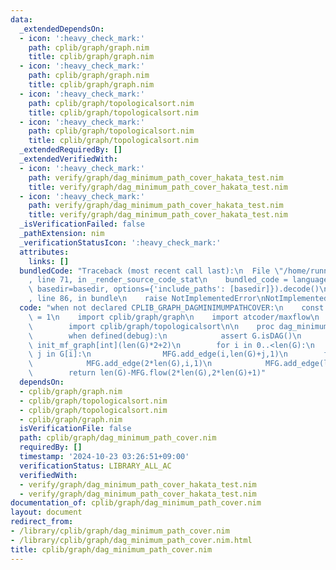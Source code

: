 ```yaml
---
data:
  _extendedDependsOn:
  - icon: ':heavy_check_mark:'
    path: cplib/graph/graph.nim
    title: cplib/graph/graph.nim
  - icon: ':heavy_check_mark:'
    path: cplib/graph/graph.nim
    title: cplib/graph/graph.nim
  - icon: ':heavy_check_mark:'
    path: cplib/graph/topologicalsort.nim
    title: cplib/graph/topologicalsort.nim
  - icon: ':heavy_check_mark:'
    path: cplib/graph/topologicalsort.nim
    title: cplib/graph/topologicalsort.nim
  _extendedRequiredBy: []
  _extendedVerifiedWith:
  - icon: ':heavy_check_mark:'
    path: verify/graph/dag_minimum_path_cover_hakata_test.nim
    title: verify/graph/dag_minimum_path_cover_hakata_test.nim
  - icon: ':heavy_check_mark:'
    path: verify/graph/dag_minimum_path_cover_hakata_test.nim
    title: verify/graph/dag_minimum_path_cover_hakata_test.nim
  _isVerificationFailed: false
  _pathExtension: nim
  _verificationStatusIcon: ':heavy_check_mark:'
  attributes:
    links: []
  bundledCode: "Traceback (most recent call last):\n  File \"/home/runner/.local/lib/python3.10/site-packages/onlinejudge_verify/documentation/build.py\"\
    , line 71, in _render_source_code_stat\n    bundled_code = language.bundle(stat.path,\
    \ basedir=basedir, options={'include_paths': [basedir]}).decode()\n  File \"/home/runner/.local/lib/python3.10/site-packages/onlinejudge_verify/languages/nim.py\"\
    , line 86, in bundle\n    raise NotImplementedError\nNotImplementedError\n"
  code: "when not declared CPLIB_GRAPH_DAGMINIMUMPATHCOVER:\n    const CPLIB_GRAPH_DAGMINIMUMPATHCOVER*\
    \ = 1\n    import cplib/graph/graph\n    import atcoder/maxflow\n    when defined(debug):\n\
    \        import cplib/graph/topologicalsort\n\n    proc dag_minimum_path_cover*(G:UnWeightedDirectedGraph):int=\n\
    \        when defined(debug):\n            assert G.isDAG()\n        var MFG =\
    \ init_mf_graph[int](len(G)*2+2)\n        for i in 0..<len(G):\n            for\
    \ j in G[i]:\n                MFG.add_edge(i,len(G)+j,1)\n        for i in 0..<len(G):\n\
    \            MFG.add_edge(2*len(G),i,1)\n            MFG.add_edge(len(G)+i,2*len(G)+1,1)\n\
    \        return len(G)-MFG.flow(2*len(G),2*len(G)+1)"
  dependsOn:
  - cplib/graph/graph.nim
  - cplib/graph/topologicalsort.nim
  - cplib/graph/topologicalsort.nim
  - cplib/graph/graph.nim
  isVerificationFile: false
  path: cplib/graph/dag_minimum_path_cover.nim
  requiredBy: []
  timestamp: '2024-10-23 03:26:51+09:00'
  verificationStatus: LIBRARY_ALL_AC
  verifiedWith:
  - verify/graph/dag_minimum_path_cover_hakata_test.nim
  - verify/graph/dag_minimum_path_cover_hakata_test.nim
documentation_of: cplib/graph/dag_minimum_path_cover.nim
layout: document
redirect_from:
- /library/cplib/graph/dag_minimum_path_cover.nim
- /library/cplib/graph/dag_minimum_path_cover.nim.html
title: cplib/graph/dag_minimum_path_cover.nim
---
```

